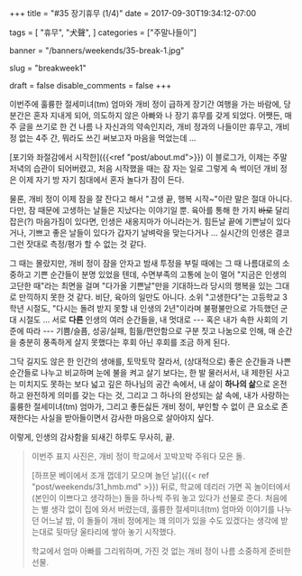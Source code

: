 +++
title = "#35 장기휴무 (1/4)"
date = 2017-09-30T19:34:12-07:00

tags = [
  "휴무",
  "犬聲",
]
categories = ["주말나들이"]

banner = "/banners/weekends/35-break-1.jpg"

slug = "breakweek1"

draft = false
disable_comments = false
+++

이번주에 훌륭한 절세미녀(tm) 엄마와 개비 정이 급하게 장기간 여행을 가는 바람에,
당분간은 혼자 지내게 되어, 의도하지 않은 아빠와 나 장기 휴무를 갖게 되었다.
어쨋든, 매주 글을 쓰기로 한 건 나름 나 자신과의 약속인지라, 개비 정과의
나들이만 휴무고, 개비 정 없는 4주 간, 뭐라도 쓰긴 써보고자 마음을 먹었는데 …

<!--more-->

[포기와 좌절감에서 시작한]({{<ref "post/about.md">}}) 이 블로그가, 이제는
주말 저녁의 습관이 되어버렸고, 처음 시작했을 때는 잠 자는 일로 그렇게 속 썩이던
개비 정은 이제 자기 방 자기 침대에서 혼자 놀다가 잠이 든다.

물론, 개비 정이 이제 잠을 잘 잔다고 해서 "고생 끝, 행복 시작~"이란 말은 절대
아니다. 다만, 잠 때문에 고생하는 날들은 지났다는 이야기일 뿐.
육아를 통해 한 가지 ~~바로~~ 달리 잡은(?) 마음가짐이 있다면, 인생은 새옹지마가
아니라는거. 힘든날 끝에 기쁜날이 있다거나, 기쁘고 좋은 날들이 있다가 갑자기
날벼락을 맞는다거나 … 실시간의 인생은 결코 그런 잣대로 측정/평가 할 수 없는
것 같다.

그 때는 몰랐지만, 개비 정이 잠을 안자고 밤새 투정을 부릴 때에는 그 때 나름대로의
소중하고 기쁜 순간들이 분명 있었을 텐데, 수면부족의 고통에 눈이 멀어 "지금은
인생의 고단한 때"라는 최면을 걸며 "다가올 기쁜날"만을 기대하느라 당시의 행복을
있는 그대로 만끽하지 못한 것 같다. 비단, 육아의 일만도 아니다. 소위
"고생한다"는 고등학교 3학년 시절도, "다시는 돌려 받지 못할 내 인생의
2년"이라며 불평불만으로 가득했던 군대 시절도 … 서로 **다른** 인생의 여러
순간들을, 내 멋대로 --- 혹은 내가 속한 사회의 기준에 따라 --- 기쁨/슬픔,
성공/실패, 힘듦/편안함으로 구분 짓고 나눔으로 인해, 매 순간을 충분히 풍족하게
살지 못했다는 후회 아닌 후회를 조금 하게 된다.

그닥 길지도 않은 한 인간의 생애를, 토막토막 잘라서, (상대적으로) 좋은 순간들과
나쁜 순간들로 나누고 비교하며 눈에 불을 켜고 살기 보다는, 한 발 물러서서, 내
제한된 사고는 미치지도 못하는 보다 넓고 깊은 하나님의 공간 속에서, 내 삶이
**하나의 삶**으로 온전하고 완전하게 의미를 갖는 다는 것, 그리고 그 하나의
완성되는 삶 속에, 내가 사랑하는 훌륭한 절세미녀(tm) 엄마가, 그리고 좋든싫든
개비 정이, 부인할 수 없이 큰 요소로 존재한다는 사실을 받아들이면서 감사한
마음으로 살아야지 싶다.

이렇게, 인생의 감사함을 되새긴 하루도 무사히, 끝.

> 이번주 표지 사진은, 개비 정이 학교에서 꼬박꼬박 주워다 모은 돌.
>
> [하프문 베이에서 조개 껍데기 모으며 놀던 날]({{< ref "post/weekends/31_hmb.md" >}}) 뒤로, 학교에 데리러 가면 꼭 놀이터에서
> (본인이 이쁘다고 생각하는) 돌을 하나씩 주워 놓고 있다가 선물로 준다.
> 처음에는 별 생각 없이 집에 와서 버렸는데, 훌륭한 절세미녀(tm) 엄마와 이야기를
> 나누던 어느날 밤, 이 돌들이 개비 정에게는 꽤 의미가 있을 수도 있겠다는 생각에
> 받는대로 뒷마당 울타리에 쌓아 놓기 시작했다.
>
> 학교에서 엄마 아빠를 그리워하며, 가진 것 없는 개비 정이 나름 소중하게 준비한
> 선물.
